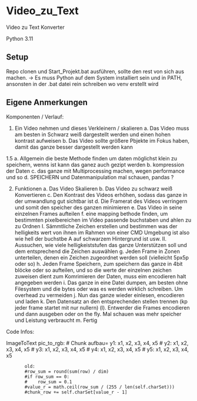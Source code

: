 # Video_zu_Text
Video zu Text Konverter 


Python 3.11

## Setup

Repo clonen und Start_Projekt.bat ausführen, sollte den rest von sich aus machen. 
-> Es muss Python auf dem System installiert sein und in PATH, ansonsten in der .bat datei rein schreiben wo venv erstellt wird




## Eigene Anmerkungen 

Komponenten / Verlauf:

1. Ein Video nehmen und dieses Verkleinern / skalieren
    a. Das Video muss am besten in Schwarz weiß dargestellt werden und einen hohen kontrast aufweisen
    b. Das Video sollte größere Pbjekte im Fokus haben, damit das ganze besser dargestellt werden kann


1.5
    a. Allgemein die beste Methode finden um daten möglichst klein zu speichern, wenns ist kann das ganez auch gezipt werden
    b. kompression der Daten
    c. das ganze mit Multiprocessing machen, wegen performance und so
    d. SPEICHERN und Datenmanipulation mal schauen, pandas ?


2. Funktionen
    a. Das Video Skalieren
    b. Das Video zu schwarz weiß Konvertieren
    c. Den Kontrast des Videos erhöhen, sodass das ganze in der umwandlung gut sichtbar ist
    d. Die Framerat des Videos verringern und somit den speicher des ganzen minimieren
    e. Das Video in seine einzelnen Frames aufteilen
    f. eine mapping bethode finden, um bestimmten pixelbereichen im Video passende buchstaben und ahlen zu zu Ordnen
        I. Sämmtliche Zeichen erstellen und bestimmen was der helligkeits wert von ihnen im Rahmen von einer CMD Umgebung ist
           also wie hell der buchstbe A auf schwarzem Hintergrund ist usw.
        II. Aussuchen, wie viele helligkeiststufen das ganze Unterstützen soll und dem entsprechend die Zeichen auswählen
    g. Jeden Frame in Zonen unterteilen, denen ein Zeichen zugeordnet werden soll (vielleicht 5px5p oder so)
    h. Jeden Frame Speichern, zum speichern das ganze in 4bit blöcke oder so aufteilen, und so die werte der einzelnen zeichen zuweisen
       dient zum Komrimieren der Daten, muss eim encodieren halt angegeben werden
    i. Das ganze in eine Datei dumpen, am besten ohne Filesystem und die bytes oder was es werden wirklich schreiben. Um overhead zu vermeiden
    j. Nun das ganze wieder einlesen, encodieren und laden
    k. Den Datensatz an den entsprechenden stellen trennen (kp jeder frame startet mit nur nullern)
    (l). Entwerder die Frames encodieren und dann ausgeben oder on the fly. Mal schauen was mehr speicher und Leistung verbraucht
    m. Fertig



Code Infos:

ImageToText
           pic_to_rgb:
           # Chunk aufbau= y1: x1, x2, x3, x4, x5
           #               y2: x1, x2, x3, x4, x5
           #               y3: x1, x2, x3, x4, x5
           #               y4: x1, x2, x3, x4, x5
           #               y5: x1, x2, x3, x4, x5

           old:
           #row_sum = round(sum(row) / dim)
           #if row_sum == 0:
           #    row_sum = 0.1
           #value_r = math.ceil(row_sum / (255 / len(self.charSet)))
           #chunk_row += self.charSet[value_r - 1]




